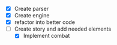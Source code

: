- [x] Create parser
- [x] Create engine
- [x] refactor into better code
- [ ] Create story and add needed elements
    - [x] Implement combat
